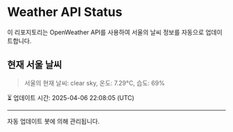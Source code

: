 
# Weather API Status

이 리포지토리는 OpenWeather API를 사용하여 서울의 날씨 정보를 자동으로 업데이트합니다.

## 현재 서울 날씨
> 서울의 현재 날씨: clear sky, 온도: 7.29°C, 습도: 69%

⏳ 업데이트 시간: 2025-04-06 22:08:05 (UTC)

---
자동 업데이트 봇에 의해 관리됩니다.
